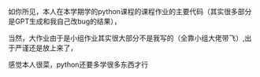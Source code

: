 如你所见，本人在本学期学的python课程的课程作业的主要代码（其实很多部分是GPT生成和我自己改bug的结果），     

当然，大作业由于是小组作业其实很大部分不是我写的（全靠小组大佬带飞）,出于严谨还是放上来了，      

感觉本人很菜，python还要多学很多东西才行
